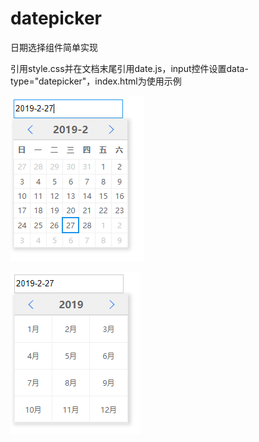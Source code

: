 # datepicker
日期选择组件简单实现

引用style.css并在文档末尾引用date.js，input控件设置data-type="datepicker"，index.html为使用示例

![演示](https://github.com/ghconn/datepicker/blob/master/1.png)

![演示](https://github.com/ghconn/datepicker/blob/master/2.png)
